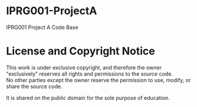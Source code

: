 # IPRG001-ProjectA
IPRG001 Project A Code Base

# License and Copyright Notice
This work is under exclusive copyright, and therefore the owner "exclusively" reserves all rights and permissions to the source code.  
No other parties except the owner reserve the permission to use, modify, or share the source code.

It is shared on the public domain for the sole purpose of education.
